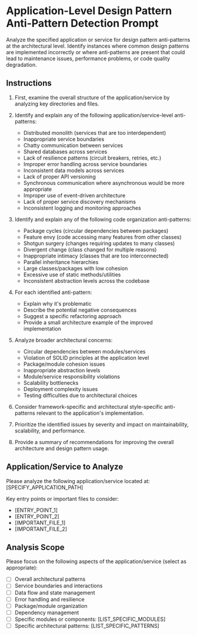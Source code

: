 # Application-Level Design Pattern Anti-Pattern Detection Prompt

Analyze the specified application or service for design pattern anti-patterns at the architectural level. Identify instances where common design patterns are implemented incorrectly or where anti-patterns are present that could lead to maintenance issues, performance problems, or code quality degradation.

## Instructions

1. First, examine the overall structure of the application/service by analyzing key directories and files.
2. Identify and explain any of the following application/service-level anti-patterns:
   - Distributed monolith (services that are too interdependent)
   - Inappropriate service boundaries
   - Chatty communication between services
   - Shared databases across services
   - Lack of resilience patterns (circuit breakers, retries, etc.)
   - Improper error handling across service boundaries
   - Inconsistent data models across services
   - Lack of proper API versioning
   - Synchronous communication where asynchronous would be more appropriate
   - Improper use of event-driven architecture
   - Lack of proper service discovery mechanisms
   - Inconsistent logging and monitoring approaches

3. Identify and explain any of the following code organization anti-patterns:
   - Package cycles (circular dependencies between packages)
   - Feature envy (code accessing many features from other classes)
   - Shotgun surgery (changes requiring updates to many classes)
   - Divergent change (class changed for multiple reasons)
   - Inappropriate intimacy (classes that are too interconnected)
   - Parallel inheritance hierarchies
   - Large classes/packages with low cohesion
   - Excessive use of static methods/utilities
   - Inconsistent abstraction levels across the codebase

4. For each identified anti-pattern:
   - Explain why it's problematic
   - Describe the potential negative consequences
   - Suggest a specific refactoring approach
   - Provide a small architecture example of the improved implementation

5. Analyze broader architectural concerns:
   - Circular dependencies between modules/services
   - Violation of SOLID principles at the application level
   - Package/module cohesion issues
   - Inappropriate abstraction levels
   - Module/service responsibility violations
   - Scalability bottlenecks
   - Deployment complexity issues
   - Testing difficulties due to architectural choices

6. Consider framework-specific and architectural style-specific anti-patterns relevant to the application's implementation.

7. Prioritize the identified issues by severity and impact on maintainability, scalability, and performance.

8. Provide a summary of recommendations for improving the overall architecture and design pattern usage.

## Application/Service to Analyze

Please analyze the following application/service located at: [SPECIFY_APPLICATION_PATH]

Key entry points or important files to consider:
- [ENTRY_POINT_1]
- [ENTRY_POINT_2]
- [IMPORTANT_FILE_1]
- [IMPORTANT_FILE_2]

## Analysis Scope

Please focus on the following aspects of the application/service (select as appropriate):
- [ ] Overall architectural patterns
- [ ] Service boundaries and interactions
- [ ] Data flow and state management
- [ ] Error handling and resilience
- [ ] Package/module organization
- [ ] Dependency management
- [ ] Specific modules or components: [LIST_SPECIFIC_MODULES]
- [ ] Specific architectural patterns: [LIST_SPECIFIC_PATTERNS]
